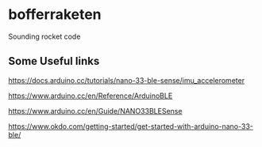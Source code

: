 # bofferraketen
Sounding rocket code

## Some Useful links
https://docs.arduino.cc/tutorials/nano-33-ble-sense/imu_accelerometer

https://www.arduino.cc/en/Reference/ArduinoBLE

https://www.arduino.cc/en/Guide/NANO33BLESense

https://www.okdo.com/getting-started/get-started-with-arduino-nano-33-ble/
